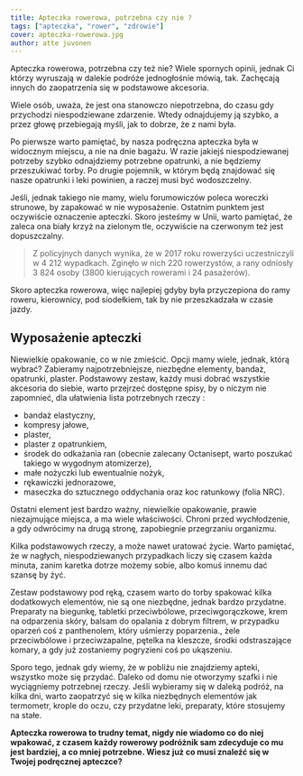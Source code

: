 ```yaml
---
title: Apteczka rowerowa, potrzebna czy nie ?
tags: ["apteczka", "rower", "zdrowie"]
cover: apteczka-rowerowa.jpg
author: atte juvonen
---
```


Apteczka rowerowa, potrzebna czy też nie? Wiele spornych opinii, jednak Ci którzy wyruszają w dalekie podróże jednogłośnie mówią, tak. Zachęcają innych do zaopatrzenia się w podstawowe akcesoria. 

Wiele osób, uważa, że jest ona stanowczo niepotrzebna, do czasu gdy przychodzi niespodziewane zdarzenie. Wtedy odnajdujemy ją szybko, a przez głowę przebiegają myśli, jak to dobrze, że z nami była.

<re-img src="apteczka-rowerowa.jpg" title="Photo by Mathyas Kurmann on Unsplash"></re-img>

Po pierwsze warto pamiętać, by nasza podręczna apteczka była w widocznym miejscu, a nie na dnie bagażu. W razie jakiejś niespodziewanej potrzeby szybko odnajdziemy potrzebne opatrunki, a nie będziemy przeszukiwać torby. Po drugie pojemnik, w którym będą znajdować się nasze opatrunki i leki powinien, a raczej musi być wodoszczelny. 

Jeśli, jednak takiego nie mamy, wielu forumowiczów poleca woreczki strunowe, by zapakować w nie wyposażenie. Ostatnim punktem jest oczywiście oznaczenie apteczki. Skoro jesteśmy w Unii, warto pamiętać, że zaleca ona biały krzyż na zielonym tle, oczywiście na czerwonym też jest dopuszczalny.

> Z policyjnych danych wynika, że w 2017 roku rowerzyści uczestniczyli w 4 212 wypadkach. Zginęło w nich 220 rowerzystów, a rany odniosły 3 824 osoby (3800 kierujących rowerami i 24 pasażerów).

Skoro apteczka rowerowa, więc najlepiej gdyby była przyczepiona do ramy roweru, kierownicy, pod siodełkiem, tak by nie przeszkadzała w czasie jazdy.

## Wyposażenie apteczki

Niewielkie opakowanie, co w nie zmieścić. Opcji mamy wiele, jednak, którą wybrać? Zabieramy najpotrzebniejsze, niezbędne elementy, bandaż, opatrunki, plaster.
Podstawowy zestaw, każdy musi dobrać wszystkie akcesoria do siebie, warto przejrzeć dostępne spisy, by o niczym nie zapomnieć, dla ułatwienia lista potrzebnych rzeczy :

* bandaż elastyczny, 
* kompresy jałowe, 
* plaster, 
* plaster z opatrunkiem, 
* środek do odkażania ran (obecnie zalecany Octanisept, warto poszukać takiego w wygodnym atomizerze), 
* małe nożyczki lub ewentualnie nożyk, 
* rękawiczki jednorazowe, 
* maseczka do sztucznego oddychania oraz koc ratunkowy (folia NRC).

Ostatni element jest bardzo ważny, niewielkie opakowanie, prawie niezajmujące miejsca, a ma wiele właściwości. Chroni przed wychłodzenie, a gdy odwrócimy na drugą stronę, zapobiegnie przegrzaniu organizmu.

Kilka podstawowych rzeczy, a może nawet uratować życie. Warto pamiętać, że w nagłych, niespodziewanych przypadkach liczy się czasem każda minuta, zanim karetka dotrze możemy sobie, albo komuś innemu dać szansę by żyć.

Zestaw podstawowy pod ręką, czasem warto do torby spakować kilka dodatkowych elementów, nie są one niezbędne, jednak bardzo przydatne. Preparaty na biegunkę, tabletki przeciwbólowe, przeciwgorączkowe, krem na odparzenia skóry, balsam do opalania z dobrym filtrem, w przypadku oparzeń coś z panthenolem, który uśmierzy poparzenia., żele przeciwbólowe i przeciwzapalne, pętelka na kleszcze, środki odstraszające komary, a gdy już zostaniemy pogryzieni coś po ukąszeniu.

Sporo tego, jednak gdy wiemy, że w pobliżu nie znajdziemy apteki, wszystko może się przydać. Daleko od domu nie otworzymy szafki i nie wyciągniemy potrzebnej rzeczy. Jeśli wybieramy się w daleką podróż, na kilka dni, warto zaopatrzyć się w kilka niezbędnych elementów jak termometr, krople do oczu, czy przydatne leki, preparaty, które stosujemy na stałe.

**Apteczka rowerowa to trudny temat, nigdy nie wiadomo co do niej wpakować, z czasem każdy rowerowy podróżnik sam zdecyduje co mu jest bardziej, a co mniej potrzebne. Wiesz już co musi znaleźć się w Twojej podręcznej apteczce?**